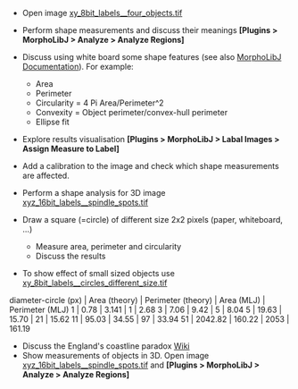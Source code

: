 * Open image [xy_8bit_labels__four_objects.tif](https://github.com/NEUBIAS/training-resources/raw/master/image_data/xy_8bit_labels__four_objects.tif)
* Perform shape measurements and discuss their meanings **[Plugins > MorphoLibJ > Analyze > Analyze Regions]**
* Discuss using white board some shape features (see also [MorphoLibJ Documentation](https://imagej.net/MorphoLibJ#Region_analysis)). For example:
    * Area
    * Perimeter
    * Circularity = 4 Pi  Area/Perimeter^2  
    * Convexity = Object perimeter/convex-hull perimeter
    * Ellipse fit
 
* Explore results visualisation  **[Plugins > MorphoLibJ > Labal Images > Assign Measure to Label]**
* Add a calibration to the image and check which shape measurements are affected.
* Perform a shape analysis for 3D image [xyz_16bit_labels__spindle_spots.tif](https://github.com/NEUBIAS/training-resources/raw/master/image_data/xyz_16bit_labels__spindle_spots.tif)
* Draw a square (=circle) of different size 2x2 pixels (paper, whiteboard, ...)
  * Measure area, perimeter and circularity
  * Discuss the results
* To show effect of small sized objects use
[xy_8bit_labels__circles_different_size.tif](https://github.com/NEUBIAS/training-resources/raw/master/image_data/xy_8bit_labels__circles_different_size.tif)

diameter-circle (px)	| Area (theory) | Perimeter (theory) | Area (MLJ) | Perimeter (MLJ)
1	| 0.78	 | 3.141	| 1 |	2.68
3	| 7.06	| 9.42	| 5 |	8.04
5	| 19.63	| 15.70	| 21 |	15.62
11	| 95.03 |	34.55 |	97 |	33.94
51	| 2042.82	| 160.22 | 	2053 |	161.19

* Discuss the England's coastline paradox [Wiki](https://en.wikipedia.org/wiki/Coastline_paradox)
* Show measurements of objects in 3D. Open image [xyz_16bit_labels__spindle_spots.tif](https://github.com/NEUBIAS/training-resources/raw/master/image_data/xyz_16bit_labels__spindle_spots.tif)
and **[Plugins > MorphoLibJ > Analyze > Analyze Regions]**
